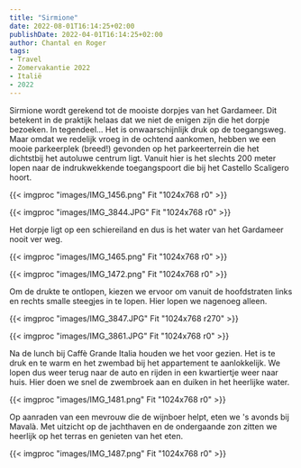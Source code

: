```yaml
---
title: "Sirmione"
date: 2022-08-01T16:14:25+02:00
publishDate: 2022-04-01T16:14:25+02:00
author: Chantal en Roger
tags:
- Travel
- Zomervakantie 2022
- Italië
- 2022
---
```


Sirmione wordt gerekend tot de mooiste dorpjes van het Gardameer. Dit betekent in de praktijk helaas dat we niet de enigen zijn die het dorpje bezoeken. In tegendeel... Het is onwaarschijnlijk druk op de toegangsweg. Maar omdat we redelijk vroeg in de ochtend aankomen, hebben we een mooie parkeerplek (breed!) gevonden op het parkeerterrein die het dichtstbij het autoluwe centrum ligt. Vanuit hier is het slechts 200 meter lopen naar de indrukwekkende toegangspoort die bij het Castello Scaligero hoort.

{{< imgproc "images/IMG_1456.png" Fit "1024x768 r0" >}}

{{< imgproc "images/IMG_3844.JPG" Fit "1024x768 r0" >}}

Het dorpje ligt op een schiereiland en dus is het water van het Gardameer nooit ver weg.

{{< imgproc "images/IMG_1465.png" Fit "1024x768 r0" >}}

{{< imgproc "images/IMG_1472.png" Fit "1024x768 r0" >}}

Om de drukte te ontlopen, kiezen we ervoor om vanuit de hoofdstraten links en rechts smalle steegjes in te lopen. Hier lopen we nagenoeg alleen.

{{< imgproc "images/IMG_3847.JPG" Fit "1024x768 r270" >}}

{{< imgproc "images/IMG_3861.JPG" Fit "1024x768 r0" >}}

Na de lunch bij Caffè Grande Italia houden we het voor gezien. Het is te druk en te warm en het zwembad bij het appartement te aanlokkelijk. We lopen dus weer terug naar de auto en rijden in een kwartiertje weer naar huis. Hier doen we snel de zwembroek aan en duiken in het heerlijke water.

{{< imgproc "images/IMG_1481.png" Fit "1024x768 r0" >}}

Op aanraden van een mevrouw die de wijnboer helpt, eten we 's avonds bij Mavalà. Met uitzicht op de jachthaven en de ondergaande zon zitten we heerlijk op het terras en genieten van het eten.

{{< imgproc "images/IMG_1487.png" Fit "1024x768 r0" >}}
